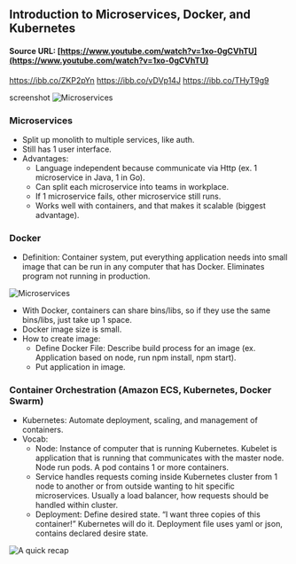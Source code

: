 ## Introduction to Microservices, Docker, and Kubernetes

#### Source URL: [https://www.youtube.com/watch?v=1xo-0gCVhTU](https://www.youtube.com/watch?v=1xo-0gCVhTU)
https://ibb.co/ZKP2pYn
https://ibb.co/vDVp14J
https://ibb.co/THyT9g9

screenshot
![Microservices](https://i.ibb.co/qR6nTrT/t1.png)

### Microservices
- Split up monolith to multiple services, like auth.
- Still has 1 user interface.
- Advantages:
	- Language independent because communicate via Http (ex. 1 microservice in Java, 1 in Go).
	- Can split each microservice into teams in workplace.
	- If 1 microservice fails, other microservice still runs.
	- Works well with containers, and that makes it scalable (biggest advantage).

### Docker
- Definition: Container system, put everything application needs into small image that can be run in any computer that has Docker. Eliminates program not running in production.

![Microservices](https://i.ibb.co/LvYmSdC/Screen-Shot-2020-08-18-at-9-31-55.png)

- With Docker, containers can share bins/libs, so if they use the same bins/libs, just take up 1 space.
- Docker image size is small.
- How to create image:
	- Define Docker File: Describe build process for an image (ex. Application based on node, run npm install, npm start).
	- Put application in image.

### Container Orchestration (Amazon ECS, Kubernetes, Docker Swarm)
- Kubernetes: Automate deployment, scaling, and management of containers.
- Vocab:
	- Node: Instance of computer that is running Kubernetes. Kubelet is application that is running that communicates with the master node. Node run pods. A pod contains 1 or more containers.
	- Service handles requests coming inside Kubernetes cluster from 1 node to another or from outside wanting to hit specific microservices. Usually a load balancer, how requests should be handled within cluster.
	- Deployment: Define desired state. “I want three copies of this container!” Kubernetes will do it. Deployment file uses yaml or json, contains declared desire state.

![A quick recap](https://i.ibb.co/LvYmSdC/Screen-Shot-2020-08-18-at-9-31-55.png)
<!--stackedit_data:
eyJoaXN0b3J5IjpbMTY4NTI0MzAzNl19
-->